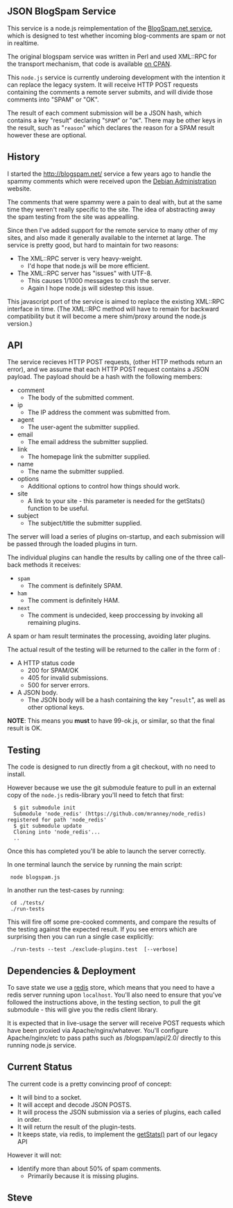 
JSON BlogSpam Service
---------------------

This service is a node.js reimplementation of the [BlogSpam.net service](http://blogspam.net), which is designed to test whether incoming blog-comments are spam or not in realtime.

The original blogspam service was written in Perl and used XML::RPC for the
transport mechanism, that code is available [on CPAN](http://search.cpan.org/dist/Blog-Spam/).

This `node.js` service is currently underoing development with the intention
it can replace the legacy system.  It will receive HTTP POST requests containing
the comments a remote server submits, and will divide those comments into
"SPAM" or "OK".

The result of each comment submission will be a JSON hash, which contains a key
"result" declaring "`SPAM`" or "`OK`".  There may be other keys in the result,
such as "`reason`" which declares the reason for a SPAM result however these
are optional.



History
-------

I started the http://blogspam.net/ service a few years ago to handle the spammy
comments which were received upon the [Debian Administration](http://www.debian-administration.org/) website.

The comments that were spammy were a pain to deal with, but at the same time they
weren't really specific to the site.  The idea of abstracting away the spam
testing from the site was appealling.

Since then I've added support for the remote service to many other of my sites,
and also made it generally available to the internet at large.  The service is
pretty good, but hard to maintain for two reasons:

* The XML::RPC server is very heavy-weight.
   * I'd hope that node.js will be more efficient.
* The XML::RPC server has "issues" with UTF-8.
   * This causes 1/1000 messages to crash the server.
   * Again I hope node.js will sidestep this issue.

This javascript port of the service is aimed to replace the existing XML::RPC
interface in time.  (The XML::RPC method will have to remain for backward compatibility
but it will become a mere shim/proxy around the node.js version.)


API
---

The service recieves HTTP POST requests, (other HTTP methods return an error), and
we assume that each HTTP POST request contains a JSON payload.   The payload
should be a hash with the following members:

* comment
   * The body of the submitted comment.
* ip
   * The IP address the comment was submitted from.
* agent
   * The user-agent the submitter supplied.
* email
   * The email address the submitter supplied.
* link
   * The homepage link the submitter supplied.
* name
   * The name the submitter supplied.
* options
   * Additional options to control how things should work.
* site
   * A link to your site - this parameter is needed for the getStats() function to be useful.
* subject
   * The subject/title the submitter supplied.


The server will load a series of plugins on-startup, and each submission will be
passed through the loaded plugins in turn.

The individual plugins can handle the results by calling one of the three call-back
methods it receives:

* `spam`
   * The comment is definitely SPAM.
* `ham`
   * The comment is definitely HAM.
* `next`
   * The comment is undecided, keep proccessing by invoking all remaining plugins.

A spam or ham result terminates the processing, avoiding later plugins.

The actual result of the testing will be returned to the caller in the form of :

* A HTTP status code
   * 200 for SPAM/OK
   * 405 for invalid submissions.
   * 500 for server errors.
* A JSON body.
   * The JSON body will be a hash containing the key "`result`", as well as other optional keys.


**NOTE**: This means you **must** to have 99-ok.js, or similar, so that the final result is OK.


Testing
-------

The code is designed to run directly from a git checkout, with no need to install.

However because we use the git submodule feature to pull in an external copy of the
`node.js` redis-library you'll need to fetch that first:

      $ git submodule init
      Submodule 'node_redis' (https://github.com/mranney/node_redis) registered for path 'node_redis'
      $ git submodule update
      Cloning into 'node_redis'...
      ..

Once this has completed you'll be able to launch the server correctly.

In one terminal launch the service by running the main script:

     node blogspam.js

In another run the test-cases by running:

     cd ./tests/
     ./run-tests

This will fire off some pre-cooked comments, and compare the results of the testing
against the expected result.  If you see errors which are surprising then you can
run a single case explicitly:


     ./run-tests --test ./exclude-plugins.test  [--verbose]


Dependencies & Deployment
-------------------------

To save state we use a [redis](http://redis.io/) store, which means that
you need to have a redis server running upon `localhost`.  You'll also need
to ensure that you've followed the instructions above, in the testing section,
to pull the git submodule - this will give you the redis client library.

It is expected that in live-usage the server will receive POST requests which
have been proxied via Apache/nginx/whatever.  You'll configure Apache/nginx/etc
to pass paths such as /blogspam/api/2.0/ directly to this running node.js
service.


Current Status
--------------

The current code is a pretty convincing proof of concept:

* It will bind to a socket.
* It will accept and decode JSON POSTS.
* It will process the JSON submission via a series of plugins, each called in order.
* It will return the result of the plugin-tests.
* It keeps state, via redis, to implement the [getStats()](http://blogspam.net/api/getStats.html) part of our legacy API

However it will not:

* Identify more than about 50% of spam comments.
    * Primarily because it is missing plugins.

Steve
--
